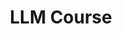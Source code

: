 ---
layout: page
title: LLM Course
permalink: /llm-101.respailab.github.io/
description: LLM Course Spring 2025
nav: true
nav_order: 0
horizontal: false
---